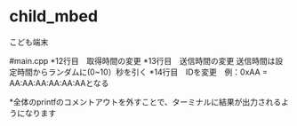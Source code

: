 # child_mbed
こども端末

#main.cpp
*12行目　取得時間の変更
*13行目　送信時間の変更 送信時間は設定時間からランダムに(0~10）秒を引く
*14行目　IDを変更　例：0xAA = AA:AA:AA:AA:AA:AAとなる

*全体のprintfのコメントアウトを外すことで、ターミナルに結果が出力されるようになります
